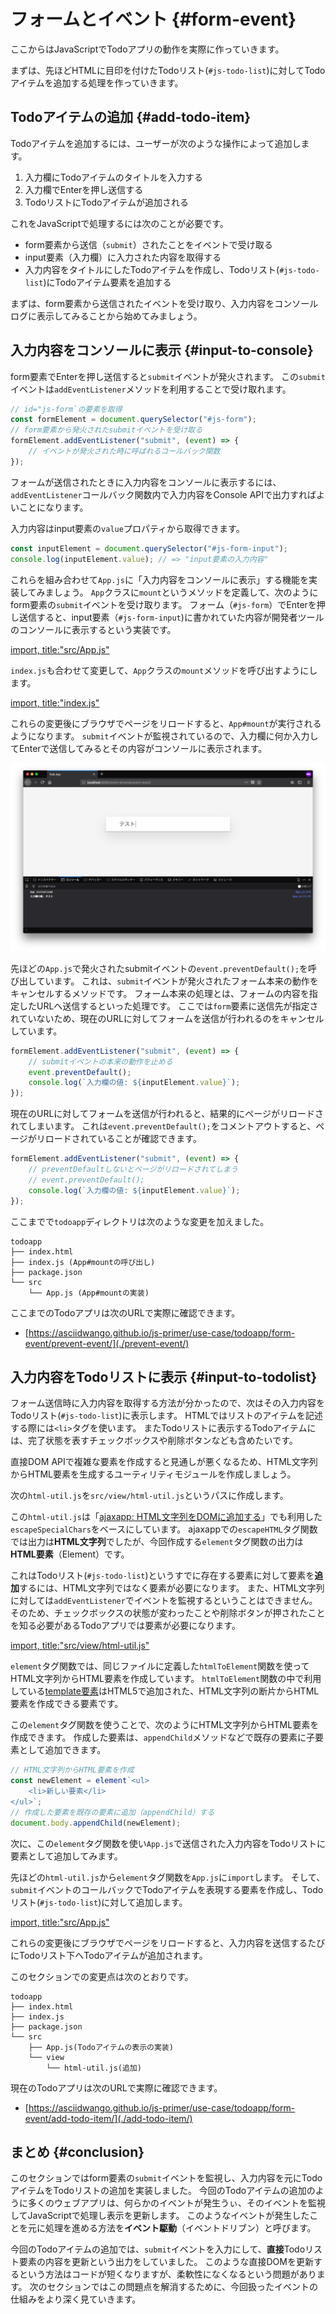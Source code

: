 # フォームとイベント {#form-event}

ここからはJavaScriptでTodoアプリの動作を実際に作っていきます。

まずは、先ほどHTMLに目印を付けたTodoリスト(`#js-todo-list`)に対してTodoアイテムを追加する処理を作っていきます。

## Todoアイテムの追加 {#add-todo-item}

Todoアイテムを追加するには、ユーザーが次のような操作によって追加します。

1. 入力欄にTodoアイテムのタイトルを入力する
2. 入力欄でEnterを押し送信する
3. TodoリストにTodoアイテムが追加される

これをJavaScriptで処理するには次のことが必要です。

- form要素から送信（`submit`）されたことをイベントで受け取る
- input要素（入力欄）に入力された内容を取得する
- 入力内容をタイトルにしたTodoアイテムを作成し、Todoリスト(`#js-todo-list`)にTodoアイテム要素を追加する

まずは、form要素から送信されたイベントを受け取り、入力内容をコンソールログに表示してみることから始めてみましょう。

## 入力内容をコンソールに表示 {#input-to-console}

form要素でEnterを押し送信すると`submit`イベントが発火されます。
この`submit`イベントは`addEventListener`メソッドを利用することで受け取れます。

<!-- doctest:disable -->
```js
// id="js-form`の要素を取得
const formElement = document.querySelector("#js-form");
// form要素から発火されたsubmitイベントを受け取る
formElement.addEventListener("submit", (event) => {
    // イベントが発火された時に呼ばれるコールバック関数
});
```

フォームが送信されたときに入力内容をコンソールに表示するには、
`addEventListener`コールバック関数内で入力内容をConsole APIで出力すればよいことになります。

入力内容はinput要素の`value`プロパティから取得できます。

<!-- doctest:disable -->
```js
const inputElement = document.querySelector("#js-form-input");
console.log(inputElement.value); // => "input要素の入力内容"
```

これらを組み合わせて`App.js`に「入力内容をコンソールに表示」する機能を実装してみましょう。
`App`クラスに`mount`というメソッドを定義して、次のようにform要素の`submit`イベントを受け取ります。
フォーム（`#js-form`）でEnterを押し送信すると、input要素（`#js-form-input`)に書かれていた内容が開発者ツールのコンソールに表示するという実装です。

[import, title:"src/App.js"](./prevent-event/src/App.js)

`index.js`も合わせて変更して、`App`クラスの`mount`メソッドを呼び出すようにします。

[import, title:"index.js"](./prevent-event/index.js)

これらの変更後にブラウザでページをリロードすると、`App#mount`が実行されるようになります。
`submit`イベントが監視されているので、入力欄に何か入力してEnterで送信してみるとその内容がコンソールに表示されます。

![入力内容がコンソールに表示される](./img/event-driven.png)

先ほどの`App.js`で発火されたsubmitイベントの`event.preventDefault();`を呼び出しています。
これは、`submit`イベントが発火されたフォーム本来の動作をキャンセルするメソッドです。
フォーム本来の処理とは、フォームの内容を指定したURLへ送信するといった処理です。
ここでは`form`要素に送信先が指定されていないため、現在のURLに対してフォームを送信が行われるのをキャンセルしています。

<!-- doctest:disable -->
```js
formElement.addEventListener("submit", (event) => {
    // submitイベントの本来の動作を止める
    event.preventDefault();
    console.log(`入力欄の値: ${inputElement.value}`);
});
```

現在のURLに対してフォームを送信が行われると、結果的にページがリロードされてしまいます。
これは`event.preventDefault();`をコメントアウトすると、ページがリロードされていることが確認できます。

```js
formElement.addEventListener("submit", (event) => {
    // preventDefaultしないとページがリロードされてしまう
    // event.preventDefault();
    console.log(`入力欄の値: ${inputElement.value}`);
});
```

ここまでで`todoapp`ディレクトリは次のような変更を加えました。

```
todoapp
├── index.html
├── index.js (App#mountの呼び出し)
├── package.json
└── src
    └── App.js (App#mountの実装)
```


ここまでのTodoアプリは次のURLで実際に確認できます。

- [https://asciidwango.github.io/js-primer/use-case/todoapp/form-event/prevent-event/](./prevent-event/)


## 入力内容をTodoリストに表示 {#input-to-todolist}

フォーム送信時に入力内容を取得する方法が分かったので、次はその入力内容をTodoリスト(`#js-todo-list`)に表示します。
HTMLではリストのアイテムを記述する際には`<li>`タグを使います。
またTodoリストに表示するTodoアイテムには、完了状態を表すチェックボックスや削除ボタンなども含めたいです。

直接DOM APIで複雑な要素を作成すると見通しが悪くなるため、HTML文字列からHTML要素を生成するユーティリティモジュールを作成しましょう。

次の`html-util.js`を`src/view/html-util.js`というパスに作成します。

この`html-util.js`は「[ajaxapp: HTML文字列をDOMに追加する][]」でも利用した`escapeSpecialChars`をベースにしています。
ajaxappでの`escapeHTML`タグ関数では出力は**HTML文字列**でしたが、今回作成する`element`タグ関数の出力は**HTML要素**（Element）です。

これはTodoリスト(`#js-todo-list`)というすでに存在する要素に対して要素を**追加**するには、HTML文字列ではなく要素が必要になります。
また、HTML文字列に対しては`addEventListener`でイベントを監視するということはできません。
そのため、チェックボックスの状態が変わったことや削除ボタンが押されたことを知る必要があるTodoアプリでは要素が必要になります。

[import, title:"src/view/html-util.js"](./add-todo-item/src/view/html-util.js)

`element`タグ関数では、同じファイルに定義した`htmlToElement`関数を使ってHTML文字列からHTML要素を作成しています。
`htmlToElement`関数の中で利用している[template要素][]はHTML5で追加された、HTML文字列の断片からHTML要素を作成できる要素です。

この`element`タグ関数を使うことで、次のようにHTML文字列からHTML要素を作成できます。
作成した要素は、`appendChild`メソッドなどで既存の要素に子要素として追加できます。

<!-- doctest:disable -->
```js
// HTML文字列からHTML要素を作成
const newElement = element`<ul>
    <li>新しい要素</li>
</ul>`;
// 作成した要素を既存の要素に追加（appendChild）する
document.body.appendChild(newElement);
```

次に、この`element`タグ関数を使い`App.js`で送信された入力内容をTodoリストに要素として追加してみます。

先ほどの`html-util.js`から`element`タグ関数を`App.js`に`import`します。
そして、`submit`イベントのコールバックでTodoアイテムを表現する要素を作成し、Todoリスト(`#js-todo-list`)に対して追加します。

[import, title:"src/App.js"](./add-todo-item/src/App.js)

これらの変更後にブラウザでページをリロードすると、入力内容を送信するたびにTodoリスト下へTodoアイテムが追加されます。

このセクションでの変更点は次のとおりです。

```
todoapp
├── index.html
├── index.js
├── package.json
└── src
    ├── App.js(Todoアイテムの表示の実装)
    └── view
        └── html-util.js(追加)
```


現在のTodoアプリは次のURLで実際に確認できます。

- [https://asciidwango.github.io/js-primer/use-case/todoapp/form-event/add-todo-item/](./add-todo-item/)

## まとめ {#conclusion}

このセクションではform要素の`submit`イベントを監視し、入力内容を元にTodoアイテムをTodoリストの追加を実装しました。
今回のTodoアイテムの追加のように多くのウェブアプリは、何らかのイベントが発生うぃ、そのイベントを監視してJavaScriptで処理し表示を更新します。
このようなイベントが発生したことを元に処理を進める方法を**イベント駆動**（イベントドリブン）と呼びます。

今回のTodoアイテムの追加では、`submit`イベントを入力にして、**直接**Todoリスト要素の内容を更新という出力をしていました。
このような直接DOMを更新するという方法はコードが短くなりますが、柔軟性になくなるという問題があります。
次のセクションではこの問題点を解消するために、今回扱ったイベントの仕組みをより深く見ていきます。

[ajaxapp: HTML文字列をDOMに追加する]: ../../ajaxapp/display/README.md#html-to-dom
[template要素]: https://developer.mozilla.org/ja/docs/Web/HTML/Element/template
